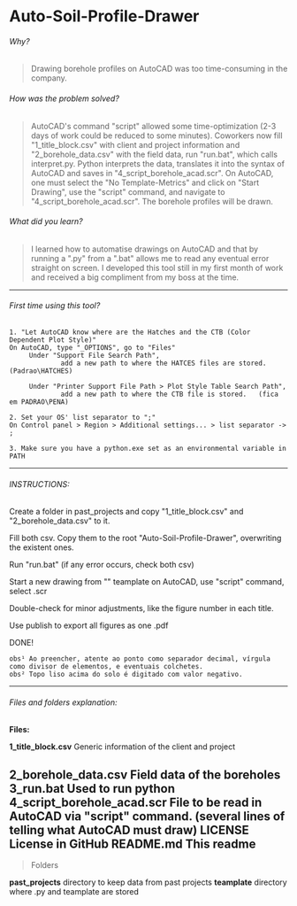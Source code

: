 # Auto-Soil-Profile-Drawer
###### Why?
> Drawing borehole profiles on AutoCAD was too time-consuming in the company. 

###### How was the problem solved?
> AutoCAD's command "script" allowed some time-optimization (2-3 days of work could be reduced to some minutes). Coworkers now fill "1_title_block.csv" with client and project information and "2_borehole_data.csv" with the field data, run "run.bat", which calls interpret.py. Python interprets the data, translates it into the syntax of AutoCAD and saves in "4_script_borehole_acad.scr". On AutoCAD, one must select the "No Template-Metrics" and click on "Start Drawing", use the "script" command, and navigate to "4_script_borehole_acad.scr". The borehole profiles will be drawn.

###### What did you learn?
> I learned how to automatise drawings on AutoCAD and that by running a ".py" from a ".bat" allows me to read any eventual error straight on screen. I developed this tool still in my first month of work and received a big compliment from my boss at the time.
----------------------------------------------------------------------------------------------------------
###### First time using this tool?
	1. "Let AutoCAD know where are the Hatches and the CTB (Color Dependent Plot Style)"
	On AutoCAD, type "_OPTIONS", go to "Files"
	     Under "Support File Search Path", 
	             add a new path to where the HATCES files are stored. (Padrao\HATCHES)
	
	     Under "Printer Support File Path > Plot Style Table Search Path",
	             add a new path to where the CTB file is stored.   (fica em PADRAO\PENA)
	
	2. Set your OS' list separator to ";"
	On Control panel > Region > Additional settings... > list separator -> ;
	
	3. Make sure you have a python.exe set as an environmental variable in PATH
----------------------------------------------------------------------------------------------------------
###### INSTRUCTIONS:
Create a folder in past_projects and copy "1_title_block.csv" and "2_borehole_data.csv" to it.

Fill both csv. Copy them to the root "Auto-Soil-Profile-Drawer\", overwriting the existent ones.

Run "run.bat" (if any error occurs, check both csv)

Start a new drawing from "" teamplate on AutoCAD, use "script" command, select .scr

Double-check for minor adjustments, like the figure number in each title.

Use publish to export all figures as one .pdf

DONE!

	obs¹ Ao preencher, atente ao ponto como separador decimal, vírgula como divisor de elementos, e eventuais colchetes.
	obs² Topo liso acima do solo é digitado com valor negativo.

----------------------------------------------------------------------------------------------------------
###### Files and folders explanation:
**Files:**

__1_title_block.csv__
Generic information of the client and project

**2_borehole_data.csv**
Field data of the boreholes
**3_run.bat**
Used to run python
**4_script_borehole_acad.scr**
File to be read in AutoCAD via "script" command.
(several lines of telling what AutoCAD must draw)
**LICENSE**
License in GitHub
**README.md**
This readme
-------------------------------------
> Folders

**past_projects**
directory to keep data from past projects
**teamplate**
directory where .py and teamplate are stored

